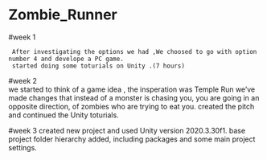# Zombie_Runner

#week 1
   
     After investigating the options we had ,We choosed to go with option number 4 and develope a PC game.
     started doing some toturials on Unity .(7 hours)
     
#week 2     
    we started to think of a game idea , the insperation was Temple Run we’ve made changes that instead of a monster is chasing you, you are going 
    in an opposite direction, of zombies who are trying to eat you.
    created the pitch and continued the Unity toturials.
    
    
#week 3
  created new project and used Unity version 2020.3.30f1. base project folder hierarchy added, including packages and some main project settings.

